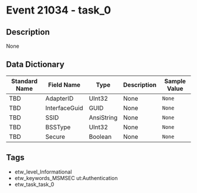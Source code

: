 # Event 21034 - task_0

## Description
None

## Data Dictionary
|Standard Name|Field Name|Type|Description|Sample Value|
|---|---|---|---|---|
|TBD|AdapterID|UInt32|None|`None`|
|TBD|InterfaceGuid|GUID|None|`None`|
|TBD|SSID|AnsiString|None|`None`|
|TBD|BSSType|UInt32|None|`None`|
|TBD|Secure|Boolean|None|`None`|

## Tags
* etw_level_Informational
* etw_keywords_MSMSEC ut:Authentication
* etw_task_task_0